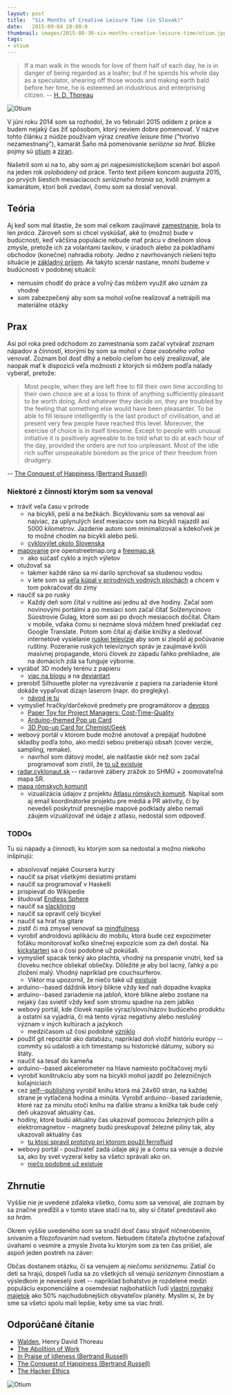```yaml
---
layout: post
title:  "Six Months of Creative Leisure Time (in Slovak)"
date:   2015-09-04 20:00:0
thumbnail: images/2015-08-30-six-months-creative-leisure-time/otium.jpg
tags:
- otium 
---
```


> If a man walk in the woods for love of them half of each day, he is in danger of being regarded as a loafer; but if he spends his whole day as a speculator, shearing off those woods and making earth bald before her time, he is esteemed an industrious and enterprising citizen. -- [H. D. Thoreau](https://en.wikipedia.org/wiki/Henry_David_Thoreau)

![Otium]({{site.baseurl}}/images/2015-08-30-six-months-creative-leisure-time/bike.jpg "Otium")

V júni roku 2014 som sa rozhodol, že vo februári 2015 odídem z práce a budem nejaký čas žiť spôsobom, ktorý neviem dobre pomenovať. V názve tohto článku z núdze používam výraz _creative leisure time_ ("tvorivo nezamestnaný"), kamarát Šaňo má pomenovanie _seriózne sa hrať_. Blízke pojmy sú [otium](https://en.wikipedia.org/wiki/Otium) a [ziran](https://en.m.wikipedia.org/wiki/Ziran). 

Našetril som si na to, aby som aj pri najpesimistickejšom scenári bol aspoň na jeden rok _oslobodený_ od práce.
Tento text píšem koncom augusta 2015, po prvých šiestich mesiaciacoch _seriózneho hrania sa_, kvôli známym a kamarátom, ktorí boli zvedaví, čomu som sa dosiaľ venoval.

## Teória

Aj keď som mal štastie, že som mal celkom zaujímavé [zamestnanie](https://www.linkedin.com/pub/peter-vojtek/12/9b9/197), bola to len _práca_. Zároveň som si chcel vyskúšať, aké to (možno) bude v budúcnosti, keď väčšina populácie nebude mať prácu v dnešnom slova zmysle, pretože ich za volantami taxíkov, v úradoch alebo za pokladňami obchodov (konečne) nahradia roboty. 
Jedno z navrhovaných riešení tejto situácie je [základný príjem](https://en.wikipedia.org/wiki/Basic_income). Ak takýto scenár nastane, mnohí budeme v budúcnosti v podobnej situácii:

* nemusím chodiť do práce a voľný čas môžem využiť ako uznám za vhodné
* som zabezpečený aby som sa mohol voľne realizovať a netrápili ma materiálne otázky

## Prax

Asi pol roka pred odchodom zo zamestnania som začal vytvárať zoznam nápadov a činností, ktorými by som sa mohol _v čase osobného voľna_ venovať. Zoznam bol dosť dlhý a nebolo cieľom ho celý zrealizovať, ale naopak mať k dispozícii veľa možností z ktorých si môžem podľa nálady vyberať, pretože:

> Most people, when they are left free to fill their own time according to their own choice are at a loss to think of anything sufficiently pleasant to be worth doing. And whatever they decide on, they are troubled by the feeling that something else would have been pleasanter. To be able to fill leisure intelligently is the last product of civilisation, and at present very few people have reached this level. Moreover, the exercise of choice is in itself tiresome. Except to people with unusual initiative it is positively agreeable to be told what to do at each hour of the day, provided the orders are not too unpleasant. Most of the idle rich suffer unspeakable boredom as the price of their freedom from drudgery.

-- [The Conquest of Happiness (Bertrand Russell)](http://russell-j.com/beginner/COH-TEXT.HTM)




### Niektoré z činností ktorým som sa venoval

* tráviť veľa času v prírode
	* na bicykli, peši a na bežkách. Bicyklovaniu som sa venoval asi najviac, za uplynulých šesť mesiacov som na bicykli najazdil asi 5000 kilometrov. Jazdenie autom som minimalizoval a kdekoľvek je to možné chodím na bicykli alebo peši.
	* [cyklovýlet okolo Slovenska](http://petervojtek.eu/wiki/Bike/OkoloSlovenskaNaBicykli)
* [mapovanie](https://www.openstreetmap.org/user/Peter%20Vojtek/history) pre openstreetmap.org a [freemap.sk](freemap.sk)
	* ako súčasť cyklo a iných výletov 
* otužovať sa
	* takmer každé ráno sa mi darilo sprchovať sa studenou vodou
	* v lete som sa [veľa kúpal v prírodných vodných plochách](http://petervojtek.eu/wiki/Bike/2015-07-22-kupanie-x-17) a chcem v tom pokračovať do zimy
* naučiť sa po rusky
	* Každý deň som čítal v ruštine asi jednu až dve hodiny. Začal som novinovými portálmi a po mesiaci som začal čítať Solženycinovo Súostrovie Gulag, ktoré som asi po dvoch mesiacoch dočítal. Čítam v mobile, vďaka čomu si neznáme slová môžem hneď prekladať cez Google Translate. Potom som čítal aj ďalšie knižky a sledovať internetové vysielanie [ruskej televízie](https://www.youtube.com/user/Russia24TV) aby som si zlepšil aj počúvanie ruštiny. Pozeranie ruských televíznych správ je zaujímavé kvôli masívnej propagande, ktorú človek zo západu ľahko prehliadne, ale na domácich zdá sa funguje výborne.
* vyrábať 3D modely terénu z papieru
	* [viac na blogu](https://petervojtek.github.io/diy/) a na [deviantart](http://petervojtek.deviantart.com/)
* prerobiť Silhouette ploter na vyrezávanie z papiera na zariadenie ktoré dokáže vypaľovat dizajn laserom (napr. do preglejky).
	* [návod je tu](https://petervojtek.github.io/diy/2015/02/22/burning-map-on-plywood-with-silhouette-cutter.html)
* vymyslieť hračky/darčekové predmety pre programátorov a [devops](https://en.wikipedia.org/wiki/DevOps)
	* [Paper Toy for Project Managers: Cost-Time-Quality](https://petervojtek.github.io/diy/2015/05/17/time-cost-quality.html)
	* [Arduino-themed Pop up Card](https://petervojtek.github.io/diy/2015/03/31/greetings-from-hackerspace.html)
	* [3D Pop-up Card for Chemist/Geek](https://www.etsy.com/listing/231674533/3d-pop-up-card-for-chemist-geek?ref=shop_home_active_4)
* webový portál v ktorom bude možné anotovať a prepájať hudobné skladby podľa toho, ako medzi sebou preberajú obsah (cover verzie, sampling, remake). 
	* navrhol som dátový model, ale našťastie skôr než som začal programovať som zistil, že [to už existuje](http://www.whosampled.com/)
* [radar.cyklonaut.sk](http://radar.cyklonaut.sk/) -- radarové zábery zrážok zo SHMÚ + zoomovateľná mapa SR.
* [mapa rómskych komunít](http://petervojtek.github.io/mapa-romskych-komunit/)
	* vizualizácia údajov z projektu [Atlasu rómskych komunít](http://romovia.vlada.gov.sk/20535/atlas-romskych-komunit.php). Napísal som aj email koordinátorke projektu pre médiá a PR aktivity, či by nevedeli poskytnúť presnejšie mapové podklady alebo nemali záujem vizualizovať iné údaje z atlasu, nedostal som odpoveď.


### TODOs

Tu sú nápady a činnosti, ku ktorým som sa nedostal a možno niekoho inšpirujú:

* absolvovať nejaké Coursera kurzy
* naučiť sa písat všetkými desiatimi prstami
* naučiť sa programovať v Haskelli
* prispievať do Wikipedie
* študovať [Endless Sphere](https://endless-sphere.com/forums/)
* naučiť sa [slacklining](https://en.wikipedia.org/wiki/Slacklining)
* naučiť sa opraviť celý bicykel
* naučiť sa hrať na gitare
* zistiť či má zmysel venovať sa [mindfulness](https://en.wikipedia.org/wiki/Mindfulness)
* vyrobiť androidovú aplikáciu do mobilu, ktorá bude cez expozimeter foťáku monitorovať koľko slnečnej expozície som za deň dostal. Na [kickstarteri](https://www.kickstarter.com/projects/342933744/violet-optimize-your-sun-experience?ref=category) sa o čosi podobné už pokúšali.
* vymyslieť spacák tenký ako plachta, vhodný na prespanie vnútri, keď sa človeku nechce obliekať obliečky. Dôležité je aby bol lacný, ľahký a po zložení malý. Vhodný napríklad pre couchsurferov.
	* Viktor ma upozornil, že niečo také už [existuje](http://www.seatosummit.com/travel-and-sleeping-bag-liners/)
* arduino--based dáždnik ktorý blikne vždy keď naň dopadne kvapka
* arduino--based zariadenie na jabloň, ktoré blikne alebo zostane na nejaký čas svietiť vždy keď som stromu spadne na zem jablko
* webový portál, kde človek napíše výraz/slovo/názov budúceho produktu a ostatní sa vyjadria, či má tento výraz negatívny alebo neslušný význam v iných kultúrach a jazykoch
	* medzičasom už čosi podobné [vzniklo](http://wordsafety.com/)
* použiť git repozitár ako databázu, napríklad doň vložiť históriu európy -- commity sú udalosti a ich timestamp su historické dátumy, súbory sú štáty.
* naučiť sa tesať do kameňa
* arduino--based akcelerometer na hlave namiesto počítačovej myši
* vyrobiť konštrukciu aby som na bicykli mohol jazdiť po železničných koľajniciach
* cez [self--publishing](http://lulu.com/) vyrobiť knihu ktorá má 24x60 strán, na každej strane je vytlačená hodina a minúta. Vyrobiť arduino--based zariadenie, ktoré raz za minútu otočí knihu na ďalšie stranu a knižka tak bude celý deň ukazovať aktuálny čas.
* hodiny, ktoré budú aktuálny čas ukazovať pomocou železných pilín a elektromagnetov - magnety budú preskupovať železné piliny tak, aby ukazovali aktuálny čas
	* [tu ktosi spravil prototyp pri ktorom použil ferrofluid](http://m.9gag.com/gag/arRMDn7)
* webový portál - používateľ zadá údaje aký je a čomu sa venuje a dozvie sa, ako by svet vyzeral keby sa všetci správali ako on. 
	* [niečo podobné už existuje](http://www.bbc.com/earth/story/20141016-your-life-on-earth)

## Zhrnutie

Vyššie nie je uvedené zďaleka všetko, čomu som sa venoval, ale zoznam by sa značne predĺžil a v tomto stave stačí na to, aby si čitateľ predstavil ako _sa hrám_.

Okrem vyššie uvedeného som sa snažil dosť času stráviť ničnerobením, snívaním a filozofovaním nad svetom. Nebudem čitateľa zbytočne zaťažovať úvahami o vesmíre a zmysle života ku ktorým som za ten čas prišiel, ale aspoň jeden postreh na záver:

Občas dostanem otázku, či sa venujem aj _niečomu serióznemu_. Zatiaľ čo deti sa hrajú, dospelí ľudia sa zo všetkých síl venujú _serióznym_ činnostiam a výsledkom je neveselý svet -- napríklad bohatstvo je rozdelené medzi populáciu exponenciálne a osemdesiat najbohatších ľudí [vlastní rovnaký majetok](http://fivethirtyeight.com/datalab/meet-the-80-people-who-are-as-rich-as-half-the-world/) ako  50% najchudobnejších obyvateľov planéty. Myslím si, že by sme sa všetci spolu mali lepšie, keby sme sa viac _hrali_.


## Odporúčané čítanie

* [Walden](https://en.wikipedia.org/wiki/Walden), Henry David Thoreau
* [The Abolition of Work](http://www.inspiracy.com/black/abolition/abolitionofwork.html)
* [In Praise of Idleness (Bertrand Russell)](http://www.zpub.com/notes/idle.html)
* [The Conquest of Happiness (Bertrand Russell)](http://russell-j.com/beginner/COH-TEXT.HTM)
* [The Hacker Ethics](https://en.wikipedia.org/wiki/Hacker_ethic#The_hacker_ethics)


![Otium]({{site.baseurl}}/images/2015-08-30-six-months-creative-leisure-time/otium.jpg "Otium")













